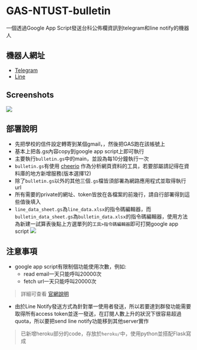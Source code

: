 # GAS-NTUST-bulletin
一個透過Google App Script發送台科公佈欄資訊到telegram和line notify的機器人

## 機器人網址
- [Telegram](https://t.me/NTUST_bulletin)
- [Line](https://page.line.me/983txppi)

## Screenshots
![](https://i.imgur.com/0dlIUcd.png)

## 部署說明
- 先把學校的信件設定轉寄到某個gmail，，然後把GAS跑在該帳號上
- 基本上把各.gs內容copy到google app script上即可執行
- 主要執行`bulletin.gs`中的main，並設為每10分鐘執行一次
- `bulletin.gs`有使用 [cheerio](https://github.com/tani/cheeriogs) 作為分析網頁資料的工具，若要部屬請記得在資料庫的地方新增服務(版本選擇12)
- 除了`bulletin.gs`以外的其他三個`.gs`檔皆須部署為網路應用程式並取得執行url
- 所有需要的private的網址、token皆放在各檔案的前幾行，請自行部署得到這些值後填入
- `line_data_sheet.gs`為`line_data.xlsx`的指令碼編輯器，而`bulletin_data_sheet.gs`為`bulletin_data.xlsx`的指令碼編輯器，使用方法為新建一試算表後點上方選單列的`工具>指令碼編輯器`即可打開google app script
![](https://i.imgur.com/DnMF9rK.png)

## 注意事項
- google app script有限制個功能使用次數，例如:
    - read email一天只能呼叫20000次
    - fetch url一天只能呼叫20000次
> 詳細可查看 [官網說明](https://developers.google.com/apps-script/guides/services/quotas)
- 由於Line Notify發送方式為針對單一使用者發送，所以若要達到群發功能需要取得所有access token並逐一發送，在訂閱人數上升的狀況下很容易超過quota，所以要把send line notify功能移到其他server實作
> 已新增heroku部分的code，存放於`heroku/`中，使用python並搭配Flask寫成
